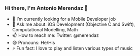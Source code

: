 <!--
### Hi there 👋

**AntonioMerendaz/AntonioMerendaz** is a ✨ _special_ ✨ repository because its `README.md` (this file) appears on your GitHub profile.

Here are some ideas to get you started:

- 🔭 I’m currently working on ...
- 🌱 I’m currently learning Flutter
- 👯 I’m looking to collaborate on ...
- 🤔 I’m looking for help with ...
- 💬 Ask me about 
- 📫 How to reach me: ...
- 😄 Pronouns: He/His
- ⚡ Fun fact: ...
-->
### Hi there, I'm Antonio Merendaz 👋

- 🔭 I’m currently looking for a Mobile Developer job
- 💬 Ask me about: iOS Development (Objective C and Swift), Computational Modelling, Math 
- 📫 How to reach me: Twitter: @merendaz
- 😄 Pronouns: He/His
- ⚡ Fun fact: I love to play and listen various types of music
